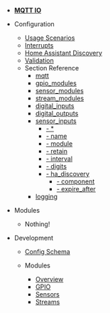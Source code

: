- [**MQTT IO**](/)

- Configuration

  - [Usage Scenarios](config/scenarios.md)
  - [Interrupts](config/interrupts.md)
  - [Home Assistant Discovery](config/ha_discovery.md)
  - [Validation](config/validation.md)
  - Section Reference
    - [mqtt](config/reference/mqtt/)
    - [gpio_modules](config/reference/gpio_modules/)
    - [sensor_modules](config/reference/sensor_modules/)
    - [stream_modules](config/reference/stream_modules/)
    - [digital_inputs](config/reference/digital_inputs/)
    - [digital_outputs](config/reference/digital_outputs/)
    - [sensor_inputs](config/reference/sensor_inputs/)
        - [- *](config/reference/sensor_inputs/?id=sensor_inputs-star)
        - [- name](config/reference/sensor_inputs/?id=sensor_inputs-star-name)
        - [- module](config/reference/sensor_inputs/?id=sensor_inputs-star-module)
        - [- retain](config/reference/sensor_inputs/?id=sensor_inputs-star-retain)
        - [- interval](config/reference/sensor_inputs/?id=sensor_inputs-star-interval)
        - [- digits](config/reference/sensor_inputs/?id=sensor_inputs-star-digits)
        - [- ha_discovery](config/reference/sensor_inputs/?id=sensor_inputs-star-ha_discovery)
          - [- component](config/reference/sensor_inputs/?id=sensor_inputs-star-ha_discovery-component)
          - [- expire_after](config/reference/sensor_inputs/?id=sensor_inputs-star-ha_discovery-expire_after)
    - [logging](config/reference/logging/)

- Modules

  - Nothing!

- Development

  - [Config Schema](dev/config_schema.md)

  - Modules

    - [Overview](dev/modules/overview.md)
    - [GPIO](dev/modules/gpio.md)
    - [Sensors](dev/modules/sensors.md)
    - [Streams](dev/modules/streams.md)